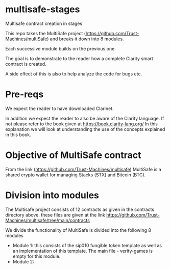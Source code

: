 # multisafe-stages
Multisafe contract creation in stages

This repo takes the MultiSafe project (https://github.com/Trust-Machines/multiSafe) and breaks it down into 8 modules.

Each successive module builds on the previous one.

The goal is to demonstrate to the reader how a complete Clarity smart contract is created.

A side effect of this is also to help analyze the code for bugs etc.

# Pre-reqs
We expect the reader to have downloaded Clarinet. 

In addition we expect the reader to also be aware of the Clarity language. If not please refer to the book given at https://book.clarity-lang.org/ 
In this explanation we will look at understanding the use of the concepts explained in this book.

# Objective of MultiSafe contract

From the link (https://github.com/Trust-Machines/multisafe) MultiSafe is a shared crypto wallet for managing Stacks (STX) and Bitcoin (BTC).

# Division into modules 

The Multisafe project consists of 12 contracts as given in the contracts directory above. these files are given at the link https://github.com/Trust-Machines/multisafe/tree/main/contracts
 


We divide the functionality of MultiSafe is divided into the following 8 modules 
- Module 1: this consists of the sip010 fungible token template as well as an implementation of this template. The main file - verity-games is empty for this module.
- Module 2: 
